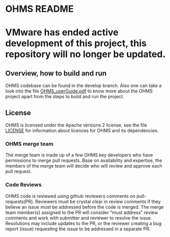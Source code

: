 # OHMS README
# VMware has ended active development of this project, this repository will no longer be updated.
## Overview, how to build and run


OHMS codebase can be found in the develop branch. Also one can take a look into the file [OHMS_userGuide.pdf](https://github.com/vmware/OHMS/blob/master/OHMS_userGuide.pdf) to know more about the OHMS project apart from the steps to build and run the project.

## License
OHMS is licensed under the Apache versions 2 license, see the file [LICENSE](https://github.com/vmware/OHMS/blob/master/LICENSE.txt) for information about licences for OHMS and its dependencies.



### OHMS merge team
The merge team is made up of a few OHMS key developers who have permissions to merge pull requests. Base on availability and expertise, the members of the merge team will decide who will review and approve each pull request.
### Code Reviews
OHMS code is reviewed using github reviewers comments on pull-requests(PR).  Reviewers must be crystal clear in review comments if they believe an issue must be addressed before the code is merged. The merge team member(s) assigned to the PR will consider “must address” review comments and work with submitter and reviewer to resolve the issue.  Resolutions may include updates to the PR, or the reviewer creating a bug report (issue) requesting the issue to be addressed in a separate PR.

